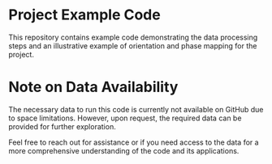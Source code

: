 # Project Example Code
This repository contains example code demonstrating the data processing steps and an illustrative example of orientation and phase mapping for the project.

# Note on Data Availability
The necessary data to run this code is currently not available on GitHub due to space limitations. However, upon request, the required data can be provided for further exploration.

Feel free to reach out for assistance or if you need access to the data for a more comprehensive understanding of the code and its applications.
